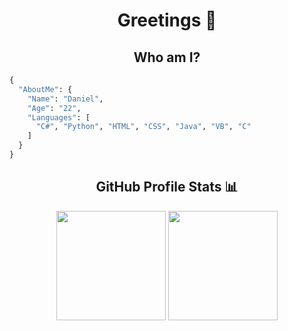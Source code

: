 <h1 align="center"> Greetings 👋</h1>

<h2 align="center"> Who am I?</h2>

```python
{
  "AboutMe": {
    "Name": "Daniel",
    "Age": "22",
    "Languages": [
      "C#", "Python", "HTML", "CSS", "Java", "VB", "C"
    ]
  }
}
 ```
<div align="center">
    <h2>GitHub Profile Stats 📊</h2>
    <img src="https://github-readme-stats.vercel.app/api?username=daniel-ferrer&show_icons=true&title_color=fff&icon_color=79ff97&text_color=9f9f9f&bg_color=151515&count_private=true&hide_border=true" height="175px">
    <img src="https://github-readme-streak-stats.herokuapp.com/?user=daniel-ferrer&show_icons=true&hide_border=true&theme=dark" height="175px">
</div>

<div align=center>
